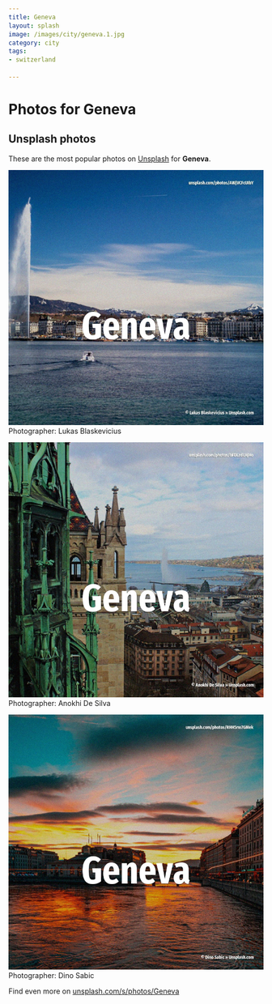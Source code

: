 ```yaml
---
title: Geneva
layout: splash
image: /images/city/geneva.1.jpg
category: city
tags:
- switzerland

---
```

# Photos for Geneva
 
## Unsplash photos
These are the most popular photos on [Unsplash](https://unsplash.com) for **Geneva**.
 
![Geneva](/images/city/geneva.1.jpg)
Photographer:  Lukas Blaskevicius
 
![Geneva](/images/city/geneva.2.jpg)
Photographer:  Anokhi De Silva
 
![Geneva](/images/city/geneva.3.jpg)
Photographer:  Dino Sabic
 
Find even more on [unsplash.com/s/photos/Geneva](https://unsplash.com/s/photos/Geneva)
 
